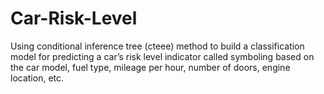 # Car-Risk-Level
Using conditional inference tree (cteee) method to build a classification model for predicting a car’s risk level indicator called symboling based on the car model, fuel type, mileage per hour, number of doors, engine location, etc.
